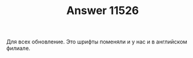 ﻿---
title: "Answer 11526"
se.owner.user_id: 345461
se.owner.display_name: "onlikerop"
se.owner.link: "https://ru.meta.stackoverflow.com/users/345461/onlikerop"
se.answer_id: 11526
se.question_id: 11525
se.post_type: answer
se.is_accepted: False
---
<p>Для всех обновление. Это шрифты поменяли и у нас и в английском филиале.</p>
